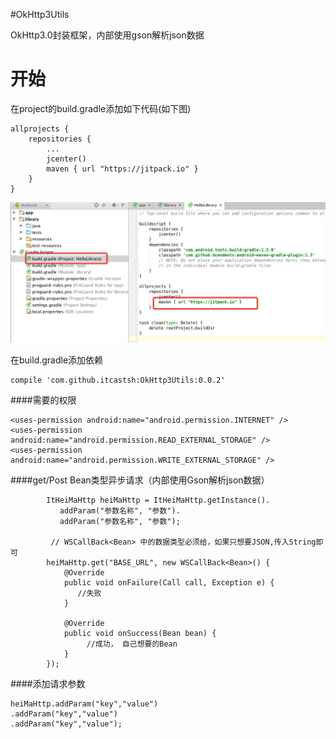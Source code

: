 #OkHttp3Utils

OkHttp3.0封装框架，内部使用gson解析json数据

开始
===
在project的build.gradle添加如下代码(如下图)
```
allprojects {
    repositories {
        ...
        jcenter()
        maven { url "https://jitpack.io" }
    }
}
```
![image](jitpack.png)

在build.gradle添加依赖
```
compile 'com.github.itcastsh:OkHttp3Utils:0.0.2'
```

####需要的权限
```
<uses-permission android:name="android.permission.INTERNET" />
<uses-permission android:name="android.permission.READ_EXTERNAL_STORAGE" />
<uses-permission android:name="android.permission.WRITE_EXTERNAL_STORAGE" />
```


####get/Post Bean类型异步请求（内部使用Gson解析json数据）
```
        ItHeiMaHttp heiMaHttp = ItHeiMaHttp.getInstance().
           addParam("参数名称", "参数").
           addParam("参数名称", "参数");

         // WSCallBack<Bean> 中的数据类型必须给，如果只想要JSON,传入String即可
        heiMaHttp.get("BASE_URL", new WSCallBack<Bean>() {
            @Override
            public void onFailure(Call call, Exception e) {
               //失败
            }

            @Override
            public void onSuccess(Bean bean) {
                 //成功， 自己想要的Bean
            }
        });
```
####添加请求参数
```
heiMaHttp.addParam("key","value")
.addParam("key","value")
.addParam("key","value");

```

